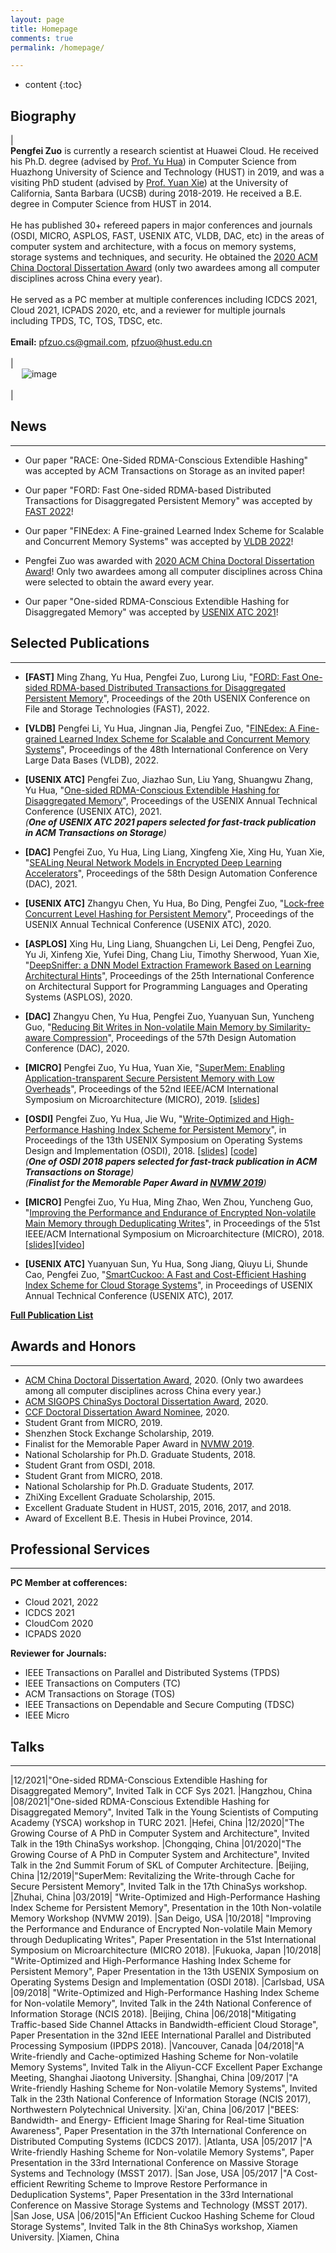 ```yaml
---
layout: page
title: Homepage
comments: true
permalink: /homepage/

---
```


* content
{:toc}

 
## Biography
 
| <br> **Pengfei Zuo** is currently a research scientist at Huawei Cloud. He received his Ph.D. degree (advised by [Prof. Yu Hua](https://csyhua.github.io/csyhua/index.html)) in Computer Science from Huazhong University of Science and Technology (HUST) in 2019, and was a visiting PhD student (advised by [Prof. Yuan Xie](https://www.ece.ucsb.edu/~yuanxie/)) at the University of California, Santa Barbara (UCSB) during 2018-2019. He received a B.E. degree in Computer Science from HUST in 2014. <br><br>He has published 30+ refereed papers in major conferences and journals (OSDI, MICRO, ASPLOS, FAST, USENIX ATC, VLDB, DAC, etc) in the areas of computer system and architecture, with a focus on memory systems, storage systems and techniques, and security. He obtained the [2020 ACM China Doctoral Dissertation Award](https://www.acmturc.com/2021/cn/doctoral_thesis_award.html) (only two awardees among all computer disciplines across China every year). <br><br> He served as a PC member at multiple conferences including ICDCS 2021, Cloud 2021, ICPADS 2020, etc, and a reviewer for multiple journals including TPDS, TC, TOS, TDSC, etc. <br> <br> **Email:** <pfzuo.cs@gmail.com>, <pfzuo@hust.edu.cn>   <br> <br> | <br> &emsp; ![image](https://pfzuo.github.io/images/zuo-2021.jpg) <br> <br> |


## News

---

* Our paper "RACE: One-Sided RDMA-Conscious Extendible Hashing" was accepted by ACM Transactions on Storage as an invited paper!

* Our paper "FORD: Fast One-sided RDMA-based Distributed Transactions for Disaggregated Persistent Memory" was accepted by [FAST 2022](https://www.usenix.org/conference/fast22)!

* Our paper "FINEdex: A Fine-grained Learned Index Scheme for Scalable and Concurrent Memory Systems" was accepted by [VLDB 2022](https://vldb.org/2022/)!

* Pengfei Zuo was awarded with [2020 ACM China Doctoral Dissertation Award](https://www.acmturc.com/2021/cn/doctoral_thesis_award.html)! Only two awardees among all computer disciplines across China were selected to obtain the award every year.

* Our paper "One-sided RDMA-Conscious Extendible Hashing for Disaggregated Memory" was accepted by [USENIX ATC 2021](https://www.usenix.org/conference/atc21)!


## Selected Publications  

---

* **[FAST]** Ming Zhang, Yu Hua, Pengfei Zuo, Lurong Liu, "[FORD: Fast One-sided RDMA-based Distributed Transactions for Disaggregated Persistent Memory](https://csyhua.github.io/csyhua/hua-fast2022.pdf)", Proceedings of the 20th USENIX Conference on File and Storage Technologies (FAST), 2022.

* **[VLDB]** Pengfei Li, Yu Hua, Jingnan Jia, Pengfei Zuo, "[FINEdex: A Fine-grained Learned Index Scheme for Scalable and Concurrent Memory Systems](https://csyhua.github.io/csyhua/hua-vldb2022.pdf)", Proceedings of the 48th International Conference on Very Large Data Bases (VLDB), 2022.

* **[USENIX ATC]** Pengfei Zuo, Jiazhao Sun, Liu Yang, Shuangwu Zhang, Yu Hua, "[One-sided RDMA-Conscious Extendible Hashing for Disaggregated Memory](https://www.usenix.org/conference/atc21/presentation/zuo)", Proceedings of the USENIX Annual Technical Conference (USENIX ATC), 2021. 
<br> *(**One of USENIX ATC 2021 papers selected for fast-track publication in ACM Transactions on Storage**)*

* **[DAC]** Pengfei Zuo, Yu Hua, Ling Liang, Xingfeng Xie, Xing Hu, Yuan Xie, "[SEALing Neural Network Models in Encrypted Deep Learning Accelerators](https://csyhua.github.io/csyhua/hua-dac2021-seal.pdf)", Proceedings of the 58th Design Automation Conference (DAC), 2021.

* **[USENIX ATC]** Zhangyu Chen, Yu Hua, Bo Ding, Pengfei Zuo, "[Lock-free Concurrent Level Hashing for Persistent Memory](https://csyhua.github.io/csyhua/hua-atc2020.pdf)", Proceedings of the USENIX Annual Technical Conference (USENIX ATC), 2020.

* **[ASPLOS]** Xing Hu, Ling Liang, Shuangchen Li, Lei Deng, Pengfei Zuo, Yu Ji, Xinfeng Xie, Yufei Ding, Chang Liu, Timothy Sherwood, Yuan Xie, "[DeepSniffer: a DNN Model Extraction Framework Based on Learning Architectural Hints](https://dl.acm.org/doi/abs/10.1145/3373376.3378460)", Proceedings of the 25th International Conference on Architectural Support for Programming Languages and Operating Systems (ASPLOS), 2020. 

* **[DAC]** Zhangyu Chen, Yu Hua, Pengfei Zuo, Yuanyuan Sun, Yuncheng Guo, "[Reducing Bit Writes in Non-volatile Main Memory by Similarity-aware Compression](https://csyhua.github.io/csyhua/hua-dac2020-simcom.pdf)", Proceedings of the 57th Design Automation Conference (DAC), 2020.  

* **[MICRO]** Pengfei Zuo, Yu Hua, Yuan Xie, "[SuperMem: Enabling Application-transparent Secure Persistent Memory with Low Overheads](https://csyhua.github.io/csyhua/hua-micro2019.pdf)", Proceedings of the 52nd IEEE/ACM International Symposium on Microarchitecture (MICRO), 2019.    [[slides](https://csyhua.github.io/csyhua/hua-micro2019-slides.pdf)]

* **[OSDI]** Pengfei Zuo, Yu Hua, Jie Wu, "[Write-Optimized and High-Performance Hashing Index Scheme for Persistent Memory](https://csyhua.github.io/csyhua/hua-OSDI2018.pdf)", in Proceedings of the 13th USENIX Symposium on Operating Systems Design and Implementation (OSDI), 2018. [[slides](https://www.usenix.org/sites/default/files/conference/protected-files/osdi18_slides_zuo.pdf)] [[code](https://github.com/Pfzuo/Level-Hashing)] 
<br> *(**One of OSDI 2018 papers selected for fast-track publication in ACM Transactions on Storage**)* 
<br> *(**Finalist for the Memorable Paper Award in [NVMW 2019](http://nvmw.ucsd.edu/)**)*

* **[MICRO]** Pengfei Zuo, Yu Hua, Ming Zhao, Wen Zhou, Yuncheng Guo, "[Improving the Performance and Endurance of Encrypted Non-volatile Main Memory through Deduplicating Writes](https://csyhua.github.io/csyhua/hua-MICRO2018.pdf)", in Proceedings of the 51st IEEE/ACM International Symposium on Microarchitecture (MICRO), 2018. [[slides](https://csyhua.github.io/csyhua/hua-micro2018-slides.pdf)][[video](https://youtu.be/CU-RVr8wOk0)]

* **[USENIX ATC]** Yuanyuan Sun, Yu Hua, Song Jiang, Qiuyu Li, Shunde Cao, Pengfei Zuo, "[SmartCuckoo: A Fast and Cost-Efficient Hashing Index Scheme for Cloud Storage Systems](https://csyhua.github.io/csyhua/hua-atc2017.pdf)", in Proceedings of USENIX Annual Technical Conference (USENIX ATC), 2017.

[**Full Publication List**](http://pfzuo.github.io/publication/)


## Awards and Honors

---
*  [ACM China Doctoral Dissertation Award](https://www.acmturc.com/2021/cn/doctoral_thesis_award.html), 2020. (Only two awardees among all computer disciplines across China every year.)
*  [ACM SIGOPS ChinaSys Doctoral Dissertation Award](https://chinasys.org/doku.php?id=home), 2020.
*  [CCF Doctoral Dissertation Award Nominee](https://www.ccf.org.cn/yxbsxwlwjtm/2021-01-14/721436.shtml), 2020.
*  Student Grant from MICRO, 2019.
*  Shenzhen Stock Exchange Scholarship, 2019.
*  Finalist for the Memorable Paper Award in [NVMW 2019](http://nvmw.ucsd.edu/).
*  National Scholarship for Ph.D. Graduate Students, 2018.
*  Student Grant from OSDI, 2018.
*  Student Grant from MICRO, 2018.
*  National Scholarship for Ph.D. Graduate Students, 2017.
*  ZhiXing Excellent Graduate Scholarship, 2015.
*  Excellent Graduate Student in HUST, 2015, 2016, 2017, and 2018.
*  Award of Excellent B.E. Thesis in Hubei Province, 2014.

## Professional Services

---
**PC Member at cofferences:**
* Cloud 2021, 2022
* ICDCS 2021
* CloudCom 2020
* ICPADS 2020


**Reviewer for Journals:**
* IEEE Transactions on Parallel and Distributed Systems (TPDS)
* IEEE Transactions on Computers (TC)
* ACM Transactions on Storage (TOS)
* IEEE Transactions on Dependable and Secure Computing (TDSC)
* IEEE Micro

## Talks

---

|12/2021|"One-sided RDMA-Conscious Extendible Hashing for Disaggregated Memory", Invited Talk in CCF Sys 2021. |Hangzhou, China
|08/2021|"One-sided RDMA-Conscious Extendible Hashing for Disaggregated Memory", Invited Talk in the Young Scientists of Computing Academy (YSCA) workshop in TURC 2021. |Hefei, China
|12/2020|"The Growing Course of A PhD in Computer System and Architecture", Invited Talk in the 19th ChinaSys workshop. |Chongqing, China
|01/2020|"The Growing Course of A PhD in Computer System and Architecture", Invited Talk in the 2nd Summit Forum of SKL of Computer Architecture. |Beijing, China
|12/2019|"SuperMem: Revitalizing the Write-through Cache for Secure Persistent Memory", Invited Talk in the 17th ChinaSys workshop. |Zhuhai, China
|03/2019| "Write-Optimized and High-Performance Hashing Index Scheme for Persistent Memory", Presentation in the 10th Non-volatile Memory Workshop (NVMW 2019). |San Deigo, USA
|10/2018| "Improving the Performance and Endurance of Encrypted Non-volatile Main Memory through Deduplicating Writes", Paper Presentation in the  51st International Symposium on Microarchitecture (MICRO 2018). |Fukuoka, Japan
|10/2018| "Write-Optimized and High-Performance Hashing Index Scheme for Persistent Memory", Paper Presentation in the 13th USENIX Symposium on Operating Systems Design and Implementation (OSDI 2018). |Carlsbad, USA
|09/2018| "Write-Optimized and High-Performance Hashing Index Scheme for Non-volatile Memory", Invited Talk in the 24th National Conference of Information Storage (NCIS 2018). |Beijing, China
|06/2018|"Mitigating Traffic-based Side Channel Attacks in Bandwidth-efficient Cloud Storage", Paper Presentation in the 32nd IEEE International Parallel and Distributed Processing Symposium (IPDPS 2018). |Vancouver, Canada
|04/2018|"A Write-friendly and Cache-optimized Hashing Scheme for Non-volatile Memory Systems", Invited Talk in the Aliyun-CCF Excellent Paper Exchange Meeting, Shanghai Jiaotong University. |Shanghai, China
|09/2017 |"A Write-friendly Hashing Scheme for Non-volatile Memory Systems", Invited Talk in the 23th National Conference of Information Storage (NCIS 2017), Northwestern Polytechnical University. |Xi'an, China
|06/2017 |"BEES: Bandwidth- and Energy- Efficient Image Sharing for Real-time Situation Awareness", Paper Presentation in the 37th International Conference on Distributed Computing Systems (ICDCS 2017). |Atlanta, USA
|05/2017 |"A Write-friendly Hashing Scheme for Non-volatile Memory Systems", Paper Presentation in the 33rd International Conference on Massive Storage Systems and Technology (MSST 2017). |San Jose, USA
|05/2017 |"A Cost-efficient Rewriting Scheme to Improve Restore Performance in Deduplication Systems", Paper Presentation in the 33rd International Conference on Massive Storage Systems and Technology (MSST 2017). |San Jose, USA
|06/2015|"An Efficient Cuckoo Hashing Scheme for Cloud Storage Systems", Invited Talk in the 8th ChinaSys workshop, Xiamen University. |Xiamen, China
